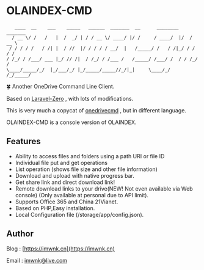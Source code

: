 # OLAINDEX-CMD

```
   ____  __    ___    _____   ______  _______  __      ________  _______ 
  / __ \/ /   /   |  /  _/ | / / __ \/ ____/ |/ /     / ____/  |/  / __ \
 / / / / /   / /| |  / //  |/ / / / / __/  |   /_____/ /   / /|_/ / / / /
/ /_/ / /___/ ___ |_/ // /|  / /_/ / /___ /   /_____/ /___/ /  / / /_/ / 
\____/_____/_/  |_/___/_/ |_/_____/_____//_/|_|     \____/_/  /_/_____/ 
```


🍀 Another OneDrive Command Line Client.

Based on [Laravel-Zero](https://laravel-zero.com) , with lots of modifications.

This is very much a copycat of [onedrivecmd](https://github.com/cnbeining/onedrivecmd) , but in different language.

OLAINDEX-CMD is a console version of OLAINDEX.


## Features

- Ability to access files and folders using a path URI or file ID
- Individual file put and get operations
- List operation (shows file size and other file information)
- Download and upload with native progress bar.
- Get share link and direct download link!
- Remote download links to your drive(NEW! Not even available via Web console) (Only available at personal due to API limit).
- Supports Office 365 and China 21Vianet.
- Based on PHP,Easy installation.
- Local Configuration file (/storage/app/config.json).

## Author

Blog : [https://imwnk.cn](https://imwnk.cn)

Email : [imwnk@live.com](mailto:imwnk@live.com)


